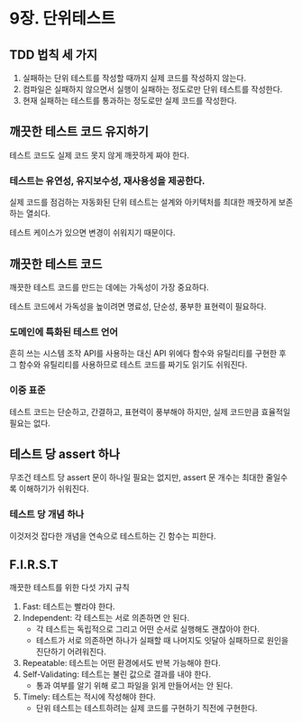 # 9장. 단위테스트
## TDD 법칙 세 가지

1. 실패하는 단위 테스트를 작성할 때까지 실제 코드를 작성하지 않는다.
2. 컴파일은 실패하지 않으면서 실행이 실패하는 정도로만 단위 테스트를 작성한다.
3. 현재 실패하는 테스트를 통과하는 정도로만 실제 코드를 작성한다.

## 깨끗한 테스트 코드 유지하기

테스트 코드도 실제 코드 못지 않게 깨끗하게 짜야 한다.

### 테스트는 유연성, 유지보수성, 재사용성을 제공한다.

실제 코드를 점검하는 자동화된 단위 테스트는 설계와 아키텍처를 최대한 깨끗하게 보존하는 열쇠다.

테스트 케이스가 있으면 변경이 쉬워지기 때문이다.

## 깨끗한 테스트 코드

깨끗한 테스트 코드를 만드는 데에는 가독성이 가장 중요하다.

테스트 코드에서 가독성을 높이려면 명료성, 단순성, 풍부한 표현력이 필요하다.

### 도메인에 특화된 테스트 언어

흔히 쓰는 시스템 조작 API를 사용하는 대신 API 위에다 함수와 유틸리티를 구현한 후 그 함수와 유틸리티를 사용하므로 테스트 코드를 짜기도 읽기도 쉬워진다.

### 이중 표준

테스트 코드는 단순하고, 간결하고, 표현력이 풍부해야 하지만, 실제 코드만큼 효율적일 필요는 없다.

## 테스트 당 assert 하나

무조건 테스트 당 assert 문이 하나일 필요는 없지만, assert 문 개수는 최대한 줄일수록 이해하기가 쉬워진다.

### 테스트 당 개념 하나

이것저것 잡다한 개념을 연속으로 테스트하는 긴 함수는 피한다.

## F.I.R.S.T

깨끗한 테스트를 위한 다섯 가지 규칙

1. Fast: 테스트는 빨라야 한다.
2. Independent: 각 테스트는 서로 의존하면 안 된다.
    - 각 테스트는 독립적으로 그리고 어떤 순서로 실행해도 괜찮아야 한다.
    - 테스트가 서로 의존하면 하나가 실패할 때 나머지도 잇달아 실패하므로 원인을 진단하기 어려워진다.
3. Repeatable: 테스트는 어떤 환경에서도 반복 가능해야 한다.
4. Self-Validating: 테스트는 불린 값으로 결과를 내야 한다.
    - 통과 여부를 알기 위해 로그 파일을 읽게 만들어서는 안 된다.
5. Timely: 테스트는 적시에 작성해야 한다.
    - 단위 테스트는 테스트하려는 실제 코드를 구현하기 직전에 구현한다.